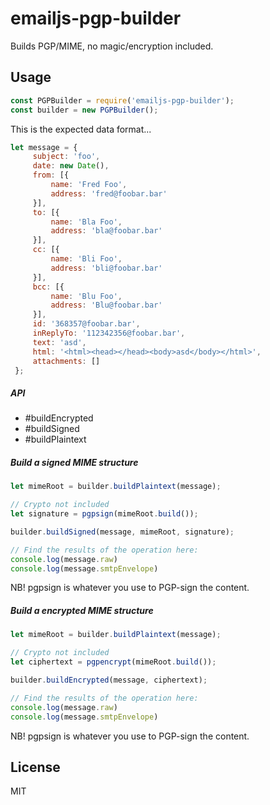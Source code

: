 # emailjs-pgp-builder

Builds PGP/MIME, no magic/encryption included.

## Usage

```javascript
const PGPBuilder = require('emailjs-pgp-builder');
const builder = new PGPBuilder();
```

This is the expected data format...

```javascript
let message = {
     subject: 'foo',
     date: new Date(),
     from: [{
         name: 'Fred Foo',
         address: 'fred@foobar.bar'
     }],
     to: [{
         name: 'Bla Foo',
         address: 'bla@foobar.bar'
     }],
     cc: [{
         name: 'Bli Foo',
         address: 'bli@foobar.bar'
     }],
     bcc: [{
         name: 'Blu Foo',
         address: 'Blu@foobar.bar'
     }],
     id: '368357@foobar.bar',
     inReplyTo: '112342356@foobar.bar',
     text: 'asd',
     html: '<html><head></head><body>asd</body></html>',
     attachments: []
 };
```

##### API

* #buildEncrypted
* #buildSigned
* #buildPlaintext

##### Build a signed MIME structure

```javascript
let mimeRoot = builder.buildPlaintext(message);

// Crypto not included
let signature = pgpsign(mimeRoot.build());

builder.buildSigned(message, mimeRoot, signature);

// Find the results of the operation here:
console.log(message.raw)
console.log(message.smtpEnvelope)
```

NB! pgpsign is whatever you use to PGP-sign the content.

##### Build a encrypted MIME structure

```javascript
let mimeRoot = builder.buildPlaintext(message);

// Crypto not included
let ciphertext = pgpencrypt(mimeRoot.build());

builder.buildEncrypted(message, ciphertext);

// Find the results of the operation here:
console.log(message.raw)
console.log(message.smtpEnvelope)
```

NB! pgpsign is whatever you use to PGP-sign the content.


## License

MIT

